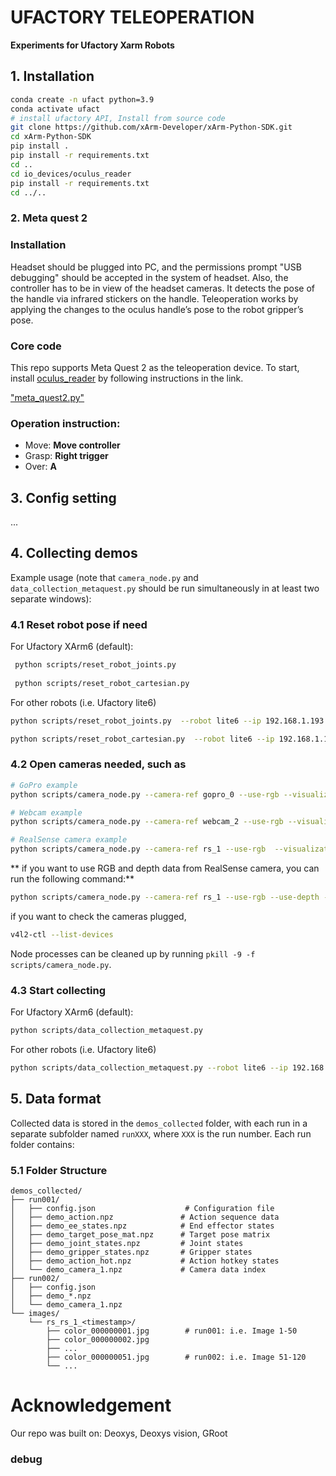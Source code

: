 # UFACTORY TELEOPERATION

**Experiments for Ufactory Xarm Robots**

## 1. Installation
```bash
conda create -n ufact python=3.9
conda activate ufact
# install ufactory API, Install from source code
git clone https://github.com/xArm-Developer/xArm-Python-SDK.git
cd xArm-Python-SDK
pip install .
pip install -r requirements.txt
cd ..
cd io_devices/oculus_reader
pip install -r requirements.txt
cd ../..
```

### 2. Meta quest 2
### Installation

Headset should be plugged into PC, and the permissions prompt "USB debugging" should be accepted in the system of headset. Also, the controller has to be in view of the headset cameras. It detects the pose of the handle via infrared stickers on the handle. Teleoperation works by applying the changes to the oculus handle’s pose to the robot gripper’s pose.

### Core code

This repo supports Meta Quest 2 as the teleoperation device. To start, install [oculus_reader](https://github.com/rail-berkeley/oculus_reader/blob/main/oculus_reader/reader.py) by following instructions in the link.

["meta_quest2.py"](io_devices/meta_quest2.py)


### Operation instruction:
* Move: **Move controller**
* Grasp: **Right trigger**
* Over: **A**

## 3. Config setting

...

## 4. Collecting demos


Example usage (note that `camera_node.py` and `data_collection_metaquest.py` should be run simultaneously in at least two separate windows):


### 4.1 Reset robot pose if need


For Ufactory XArm6 (default):

```bash
 python scripts/reset_robot_joints.py 
 
 python scripts/reset_robot_cartesian.py
```

For other robots (i.e. Ufactory lite6)

```bash
python scripts/reset_robot_joints.py  --robot lite6 --ip 192.168.1.193

python scripts/reset_robot_cartesian.py  --robot lite6 --ip 192.168.1.193
```

### 4.2 Open cameras needed, such as

```bash
# GoPro example
python scripts/camera_node.py --camera-ref gopro_0 --use-rgb --visualization --img-h 720 --img-w 1280 --fps 30 --publish-freq 50 --camera-address '/dev/video6'

# Webcam example
python scripts/camera_node.py --camera-ref webcam_2 --use-rgb --visualization --img-h 1080 --img-w 1920 --fps 30 --publish-freq 50 --camera-address '/dev/video2'

# RealSense camera example
python scripts/camera_node.py --camera-ref rs_1 --use-rgb  --visualization --img-h 480 --img-w 640 --fps 30 --publish-freq 50
```
** if you want to use RGB and depth data from RealSense camera, you can run the following command:**

```bash
python scripts/camera_node.py --camera-ref rs_1 --use-rgb --use-depth --visualization --img-h 480 --img-w 640 --fps 30 --publish-freq 50
```

if you want to check the cameras plugged,

```bash
v4l2-ctl --list-devices
```

Node processes can be cleaned up by running `pkill -9 -f scripts/camera_node.py`.

### 4.3 Start collecting

For Ufactory XArm6 (default):

```bash
python scripts/data_collection_metaquest.py
```

For other robots (i.e. Ufactory lite6)

```bash
python scripts/data_collection_metaquest.py --robot lite6 --ip 192.168.1.193
```

## 5. Data format

Collected data is stored in the `demos_collected` folder, with each run in a separate subfolder named `runXXX`, where `XXX` is the run number. Each run folder contains:

### 5.1 Folder Structure

```
demos_collected/
├── run001/
│   ├── config.json                    # Configuration file
│   ├── demo_action.npz               # Action sequence data
│   ├── demo_ee_states.npz            # End effector states
│   ├── demo_target_pose_mat.npz      # Target pose matrix
│   ├── demo_joint_states.npz         # Joint states
│   ├── demo_gripper_states.npz       # Gripper states
│   ├── demo_action_hot.npz           # Action hotkey states
│   └── demo_camera_1.npz             # Camera data index
├── run002/
│   ├── config.json
│   ├── demo_*.npz
│   └── demo_camera_1.npz
└── images/
    └── rs_rs_1_<timestamp>/
        ├── color_000000001.jpg        # run001: i.e. Image 1-50
        ├── color_000000002.jpg
        ├── ...
        ├── color_000000051.jpg        # run002: i.e. Image 51-120
        └── ...
```                                                                                                                                                                                                               

# Acknowledgement
Our repo was built on: 
Deoxys, 
Deoxys vision, 
GRoot

### debug
